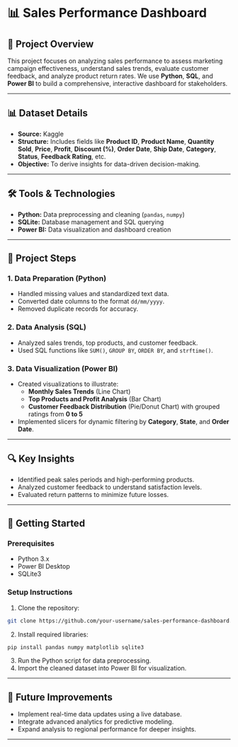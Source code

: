 # 📊 Sales Performance Dashboard

## 📁 Project Overview
This project focuses on analyzing sales performance to assess marketing campaign effectiveness, understand sales trends, evaluate customer feedback, and analyze product return rates. We use **Python**, **SQL**, and **Power BI** to build a comprehensive, interactive dashboard for stakeholders.

---

## 📊 Dataset Details
- **Source:** Kaggle
- **Structure:** Includes fields like **Product ID**, **Product Name**, **Quantity Sold**, **Price**, **Profit**, **Discount (%)**, **Order Date**, **Ship Date**, **Category**, **Status**, **Feedback Rating**, etc.
- **Objective:** To derive insights for data-driven decision-making.

---

## 🛠️ Tools & Technologies
- **Python:** Data preprocessing and cleaning (`pandas`, `numpy`)
- **SQLite:** Database management and SQL querying
- **Power BI:** Data visualization and dashboard creation

---

## 🔧 Project Steps
### 1. Data Preparation (Python)
- Handled missing values and standardized text data.
- Converted date columns to the format `dd/mm/yyyy`.
- Removed duplicate records for accuracy.

### 2. Data Analysis (SQL)
- Analyzed sales trends, top products, and customer feedback.
- Used SQL functions like `SUM()`, `GROUP BY`, `ORDER BY`, and `strftime()`.

### 3. Data Visualization (Power BI)
- Created visualizations to illustrate:
  - **Monthly Sales Trends** (Line Chart)
  - **Top Products and Profit Analysis** (Bar Chart)
  - **Customer Feedback Distribution** (Pie/Donut Chart) with grouped ratings from **0 to 5**
- Implemented slicers for dynamic filtering by **Category**, **State**, and **Order Date**.

---

## 🔍 Key Insights
- Identified peak sales periods and high-performing products.
- Analyzed customer feedback to understand satisfaction levels.
- Evaluated return patterns to minimize future losses.

---

## 🚀 Getting Started
### Prerequisites
- Python 3.x
- Power BI Desktop
- SQLite3

### Setup Instructions
1. Clone the repository:
```bash
git clone https://github.com/your-username/sales-performance-dashboard.git
```
2. Install required libraries:
```bash
pip install pandas numpy matplotlib sqlite3
```
3. Run the Python script for data preprocessing.
4. Import the cleaned dataset into Power BI for visualization.

---

## 🚀 Future Improvements
- Implement real-time data updates using a live database.
- Integrate advanced analytics for predictive modeling.
- Expand analysis to regional performance for deeper insights.

---



